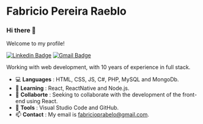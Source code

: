 # Fabricio Pereira Raeblo

### Hi there 👋

Welcome to my profile!

[![Linkedin Badge](https://img.shields.io/badge/-LinkedIn-blue?style=flat-square&logo=Linkedin&logoColor=white&link=https://www.linkedin.com/in/fabricio-pereira-rabelo-74277b14b/)](https://www.linkedin.com/in/fabricio-pereira-rabelo-74277b14b/)
[![Gmail Badge](https://img.shields.io/badge/-Gmail-c14438?style=flat-square&logo=Gmail&logoColor=white&link=mailto:fabricioprabelo@gmail.com)](fabricioprabelo@gmail.com)

Working with web development, with 10 years of experience in full stack. 

- :computer: **Languages** : HTML, CSS, JS, C#, PHP, MySQL and MongoDb.
- 🌱 **Learning** : React, ReactNative and Node.js.
- 👯 **Collaborte** : Seeking to collaborate with the development of the front-end using React.
- :hammer: **Tools** : Visual Studio Code and GitHub.
- 📫 **Contact** : My email is fabricioprabelo@gmail.com.

<!--
**fabriciorabelo/fabriciorabelo** is a ✨ _special_ ✨ repository because its `README.md` (this file) appears on your GitHub profile.

Here are some ideas to get you started:

- 🔭 I’m currently working on ...
- 🌱 I’m currently learning ...
- 👯 I’m looking to collaborate on ...
- 🤔 I’m looking for help with ...
- 💬 Ask me about ...
- 📫 How to reach me: ...
- 😄 Pronouns: ...
- ⚡ Fun fact: ...
-->

